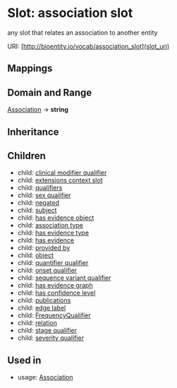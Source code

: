 # Slot: association slot


any slot that relates an association to another entity

URI: [http://bioentity.io/vocab/association_slot](slot_uri)
## Mappings

## Domain and Range

[Association](Association.md) -> **string**
## Inheritance

## Children

 *  child: [clinical modifier qualifier](clinical_modifier_qualifier.md)
 *  child: [extensions context slot](extensions_context_slot.md)
 *  child: [qualifiers](qualifiers.md)
 *  child: [sex qualifier](sex_qualifier.md)
 *  child: [negated](negated.md)
 *  child: [subject](subject.md)
 *  child: [has evidence object](has_evidence_object.md)
 *  child: [association type](association_type.md)
 *  child: [has evidence type](has_evidence_type.md)
 *  child: [has evidence](has_evidence.md)
 *  child: [provided by](provided_by.md)
 *  child: [object](object.md)
 *  child: [quantifier qualifier](quantifier_qualifier.md)
 *  child: [onset qualifier](onset_qualifier.md)
 *  child: [sequence variant qualifier](sequence_variant_qualifier.md)
 *  child: [has evidence graph](has_evidence_graph.md)
 *  child: [has confidence level](has_confidence_level.md)
 *  child: [publications](publications.md)
 *  child: [edge label](edge_label.md)
 *  child: [FrequencyQualifier](FrequencyQualifier.md)
 *  child: [relation](relation.md)
 *  child: [stage qualifier](stage_qualifier.md)
 *  child: [severity qualifier](severity_qualifier.md)
## Used in

 *  usage: [Association](Association.md)
